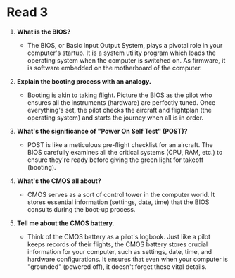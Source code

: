 # Read 3

1. **What is the BIOS?**
     - The BIOS, or Basic Input Output System, plays a pivotal role in your computer's startup. It is a system utility program which loads the operating system when the computer is switched on. As firmware, it is software embedded on the motherboard of the computer.

2. **Explain the booting process with an analogy.**
     - Booting is akin to taking flight. Picture the BIOS as the pilot who ensures all the instruments (hardware) are perfectly tuned. Once everything's set, the pilot checks the aircraft and flightplan (the operating system) and starts the journey when all is in order.

3. **What's the significance of "Power On Self Test" (POST)?**
     - POST is like a meticulous pre-flight checklist for an aircraft. The BIOS carefully examines all the critical systems (CPU, RAM, etc.) to ensure they're ready before giving the green light for takeoff (booting).

4. **What's the CMOS all about?**
     - CMOS serves as a sort of control tower in the computer world. It stores essential information (settings, date, time) that the BIOS consults during the boot-up process.

5. **Tell me about the CMOS battery.**
     - Think of the CMOS battery as a pilot's logbook. Just like a pilot keeps records of their flights, the CMOS battery stores crucial information for your computer, such as settings, date, time, and hardware configurations. It ensures that even when your computer is "grounded" (powered off), it doesn't forget these vital details.